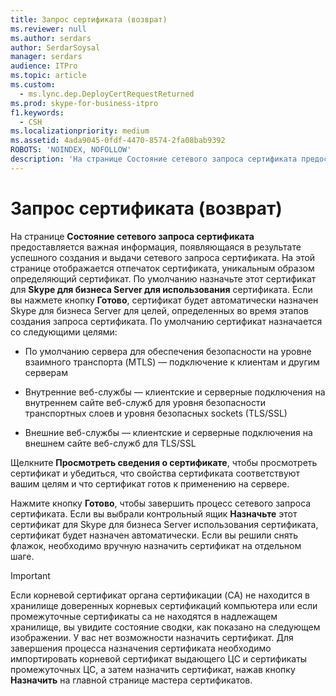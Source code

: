 ```yaml
---
title: Запрос сертификата (возврат)
ms.reviewer: null
ms.author: serdars
author: SerdarSoysal
manager: serdars
audience: ITPro
ms.topic: article
ms.custom:
  - ms.lync.dep.DeployCertRequestReturned
ms.prod: skype-for-business-itpro
f1.keywords:
  - CSH
ms.localizationpriority: medium
ms.assetid: 4ada9045-0fdf-4470-8574-2fa08bab9392
ROBOTS: 'NOINDEX, NOFOLLOW'
description: 'На странице Состояние сетевого запроса сертификата предоставляется важная информация, появляющаяся в результате успешного создания и выдачи сетевого запроса сертификата. На этой странице отображается отпечаток сертификата, уникальным образом определяющий сертификат. По умолчанию назначьте этот сертификат для Skype для бизнеса Server использования сертификата. При нажатии кнопки Готово сертификат будет автоматически назначен Skype для бизнеса Server для целей, определенных во время этапов создания запроса сертификата. По умолчанию сертификат назначается со следующими целями:'
---
```


# <a name="certificate-request-returned"></a>Запрос сертификата (возврат)
 
На странице **Состояние сетевого запроса сертификата** предоставляется важная информация, появляющаяся в результате успешного создания и выдачи сетевого запроса сертификата. На этой странице отображается отпечаток сертификата, уникальным образом определяющий сертификат. По умолчанию назначьте этот сертификат для **Skype для бизнеса Server для использования** сертификата. Если вы нажмете кнопку **Готово**, сертификат будет автоматически назначен Skype для бизнеса Server для целей, определенных во время этапов создания запроса сертификата. По умолчанию сертификат назначается со следующими целями:
  
- По умолчанию сервера для обеспечения безопасности на уровне взаимного транспорта (MTLS) — подключение к клиентам и другим серверам
    
- Внутренние веб-службы — клиентские и серверные подключения на внутреннем сайте веб-служб для уровня безопасности транспортных слоев и уровня безопасных sockets (TLS/SSL)
    
- Внешние веб-службы — клиентские и серверные подключения на внешнем сайте веб-служб для TLS/SSL
    
Щелкните **Просмотреть сведения о сертификате**, чтобы просмотреть сертификат и убедиться, что свойства сертификата соответствуют вашим целям и что сертификат готов к применению на сервере.
  
Нажмите кнопку **Готово**, чтобы завершить процесс сетевого запроса сертификата. Если вы выбрали контрольный ящик **Назначьте** этот сертификат для Skype для бизнеса Server использования сертификата, сертификат будет назначен автоматически. Если вы решили снять флажок, необходимо вручную назначить сертификат на отдельном шаге. 
  
> [!IMPORTANT]
> Если корневой сертификат органа сертификации (CA) не находится в хранилище доверенных корневых сертификаций компьютера или если промежуточные сертификаты ca не находятся в надлежащем хранилище, вы увидите состояние сводки, как показано на следующем изображении. У вас нет возможности назначить сертификат. Для завершения процесса назначения сертификата необходимо импортировать корневой сертификат выдающего ЦС и сертификаты промежуточных ЦС, а затем назначить сертификат, нажав кнопку **Назначить** на главной странице мастера сертификатов.
  

